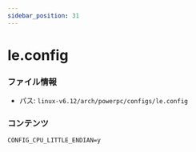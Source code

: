 ```yaml
---
sidebar_position: 31
---
```

# le.config

### ファイル情報

- パス: `linux-v6.12/arch/powerpc/configs/le.config`

### コンテンツ

```config
CONFIG_CPU_LITTLE_ENDIAN=y

```
